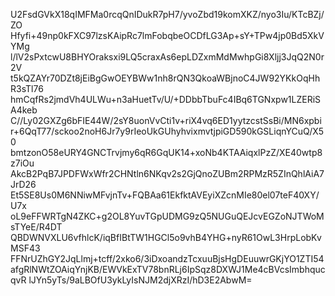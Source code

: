 U2FsdGVkX18qIMFMa0rcqQnIDukR7pH7/yvoZbd19komXKZ/nyo3Iu/KTcBZj/ZO
Hfyfi+49np0kFXC97lzsKAipRc7lmFobqbeOCDfLG3Ap+sY+TPw4jp0Bd5XkVYMg
l/lV2sPxtcwU8BHYOraksxi9LQ5craxAs6epLDZxmMdMwhpGi8Xljj3JqQ2N0r2V
t5kQZAYr70DZt8jEiBgGwOEYBWw1nh8rQN3QkoaWBjnoC4JW92YKkOqHhR3sTl76
hmCqfRs2jmdVh4ULWu+n3aHuetTv/U/+DDbbTbuFc4IBq6TGNxpw1LZERiSA4keb
C//Ly02GXZg6bFIE44W/2sY8uonVvCti1v+riX4vq6ED1yytzcstSsBi/MN6xpbi
r+6QqT77/sckoo2noH6Jr7y9rIeoUkGUhyhvixmvtjpiGD590kGSLiqnYCuQ/X50
bmtzonO58eURY4GNCTrvjmy6qR6GqUK14+xoNb4KTAAiqxlPzZ/XE40wtp8z7iOu
AkcB2PqB7JPDFWxWfr2CHNtln6NKqv2s2GjQnoZUBm2RPMzR5ZInQhlAiA7JrD26
Et5SE8Us0M6NNiwMFvjnTv+FQBAa61EkfktAVEyiXZcnMIe80el07teF40XY/U7x
oL9eFFWRTgN4ZKC+g2OL8YuvTGpUDMG9zQ5NUGuQEJcvEGZoNJTWoMsTYeE/R4DT
QBDWNVXLU6vfhlcK/iqBfIBtTW1HGCl5o9vhB4YHG+nyR61OwL3HrpLobKvMSF43
FFNrUZhGY2JqLlmj+tcff/2xko6/3iDxoandzTcxuuBjsHgDEuuwrGKjYO1ZTI54
afgRlNWtZOAiqYnjKB/EWVkExTV78bnRLj6IpSqz8DXWJ1Me4cBVcsImbhqucqvR
lJYn5yTs/9aLBOfU3ykLyIsNJM2djXRzI/hD3E2AbwM=

